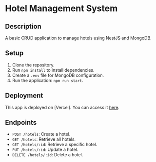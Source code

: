 # Hotel Management System

## Description
A basic CRUD application to manage hotels using NestJS and MongoDB.

## Setup

1. Clone the repository.
2. Run `npm install` to install dependencies.
3. Create a `.env` file for MongoDB configuration.
4. Run the application: `npm run start`.

## Deployment
This app is deployed on [Vercel]. You can access it [here](https://hotel-management-six-gules.vercel.app/).

## Endpoints
- `POST /hotels`: Create a hotel.
- `GET /hotels`: Retrieve all hotels.
- `GET /hotels/:id`: Retrieve a specific hotel.
- `PUT /hotels/:id`: Update a hotel.
- `DELETE /hotels/:id`: Delete a hotel.
